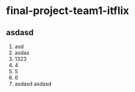 # final-project-team1-itflix
## asdasd
1. asd
2. asdas
3. 1323
4. 4
5. 5
6. 6
7. asdasd    asdasd  
